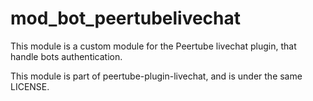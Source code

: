 <!--
SPDX-FileCopyrightText: 2024-2025 John Livingston <https://www.john-livingston.fr/>

SPDX-License-Identifier: AGPL-3.0-only
-->

# mod_bot_peertubelivechat

This module is a custom module for the Peertube livechat plugin, that handle bots authentication.

This module is part of peertube-plugin-livechat, and is under the same LICENSE.
